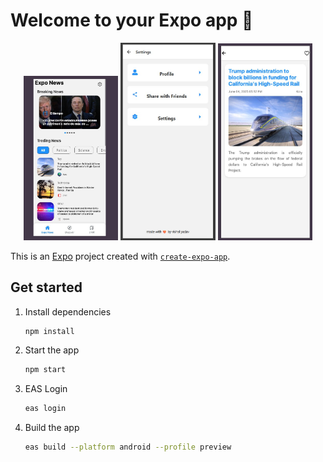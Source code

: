 # Welcome to your Expo app 👋

<p align="center">
  <img src="./assets/images/showcase/1.jpg" width="30%"  />
  <img src="./assets/images/showcase/4.jpg" width="30%" />
  <img src="./assets/images/showcase/5.jpg" width="30%" />
</p>

This is an [Expo](https://expo.dev) project created with [`create-expo-app`](https://www.npmjs.com/package/create-expo-app).

## Get started

1. Install dependencies

   ```bash
   npm install
   ```

2. Start the app

   ```bash
   npm start
   ```

3. EAS Login

   ```bash
   eas login
   ```

4. Build the app

   ```bash
   eas build --platform android --profile preview
   ```
